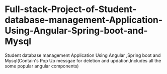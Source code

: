 # Full-stack-Project-of-Student-database-management-Application-Using-Angular-Spring-boot-and-Mysql
Student database management Application Using Angular ,Spring boot and Mysql(Contain's Pop Up messgae for deletion and updation,Includes all the some popular angular components)
